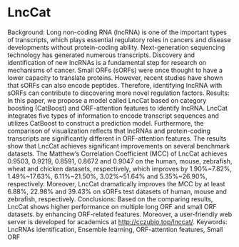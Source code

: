 # LncCat
Background: Long non-coding RNA (lncRNA) is one of the important types of transcripts, which plays essential regulatory roles in cancers and disease developments without protein-coding ability. Next-generation sequencing technology has generated numerous transcripts. Discovery and identification of new lncRNAs is a fundamental step for research on mechanisms of cancer. Small ORFs (sORFs) were once thought to have a lower capacity to translate proteins. However, recent studies have shown that sORFs can also encode peptides. Therefore, identifying lncRNA with sORFs can contribute to discovering more novel regulation factors.
Results: In this paper, we propose a model called LncCat based on category boosting (CatBoost) and ORF-attention features to identify lncRNA. LncCat integrates five types of information to encode transcript sequences and utilizes CatBoost to construct a prediction model. Furthermore, the comparison of visualization reflects that lncRNAs and protein-coding transcripts are significantly different in ORF-attention features. The results show that LncCat achieves significant improvements on several benchmark datasets. The Matthew’s Correlation Coefficient (MCC) of LncCat achieves 0.9503, 0.9219, 0.8591, 0.8672 and 0.9047 on the human, mouse, zebrafish, wheat and chicken datasets, respectively, which improves by 1.90%~7.82%, 1.49%~17.63%, 6.11%~21.50%, 3.02%~51.64% and 5.35%~26.90%, respectively. Moreover, LncCat dramatically improves the MCC by at least 6.88%, 22.98% and 39.43% on sORFs test datasets of human, mouse and zebrafish, respectively.
Conclusions: Based on the comparing results, LncCat shows higher performance on multiple long ORF and small ORF datasets. by enhancing ORF-related features. Moreover, a user-friendly web server is developed for academics at http://cczubio.top/lnccat/.
Keywords: LncRNAs identification, Ensemble learning, ORF-attention features, Small ORF
